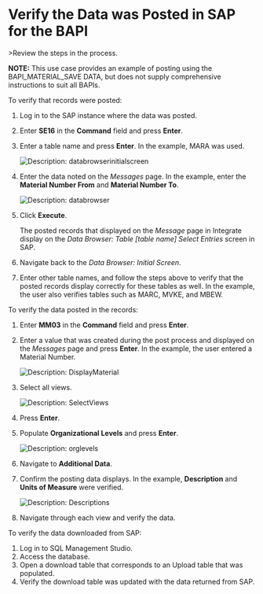 # Verify the Data was Posted in SAP for the BAPI

<span id="Post Data using a BAPI Steps" class="popUpLink">\>Review the
steps in the process. </span>

**NOTE:** This use case provides an example of posting using the
BAPI\_MATERIAL\_SAVE DATA, but does not supply comprehensive
instructions to suit all BAPIs.

To verify that records were posted:

1.  Log in to the SAP instance where the data was posted.

2.  Enter <span style="font-weight: bold;">SE16</span> in the
    <span style="font-weight: bold;">Command</span> field and press
    <span style="font-weight: bold;">Enter</span>.

3.  Enter a table name and press
    <span style="font-weight: bold;">Enter</span>. In the example, MARA
    was used.
    
    ![Description:
    databrowserinitialscreen](../../../Resources/Images/image001.png)

4.  Enter the data noted on the *Messages* page. In the example, enter
    the **Material Number From** and **Material Number To**.
    
    ![Description: databrowser](../../../Resources/Images/image002.png)

5.  Click **Execute**.
    
    The posted records that displayed on the *Message* page in Integrate
    display on the *Data Browser: Table \[table name\] Select Entries*
    screen in SAP.

6.  Navigate back to the <span style="font-style: italic;">Data Browser:
    Initial Screen</span>.

7.  Enter other table names, and follow the steps above to verify that
    the posted records display correctly for these tables as well. In
    the example, the user also verifies tables such as MARC, MVKE, and
    MBEW.

To verify the data posted in the records:

1.  Enter **MM03** in the **Command** field and press
    <span style="font-weight: bold;">Enter</span>.

2.  Enter a value that was created during the post process and displayed
    on the *Messages* page and press
    <span style="font-weight: bold;">Enter</span>. In the example, the
    user entered a Material Number.
    
    ![Description:
    DisplayMaterial](../../../Resources/Images/image004.png)

3.  Select all views.
    
    ![Description: SelectViews](../../../Resources/Images/image005.png)

4.  Press <span style="font-weight: bold;">Enter</span>.

5.  Populate **Organizational Levels** and press
    <span style="font-weight: bold;">Enter</span>.
    
    ![Description: orglevels](../../../Resources/Images/image006.png)

6.  Navigate to <span style="font-weight: bold;">Additional Data</span>.

7.  Confirm the posting data displays. In the example, **Description**
    and **Units of Measure** were verified.
    
    ![Description: Descriptions](../../../Resources/Images/image007.png)

8.  Navigate through each view and verify the data.

To verify the data downloaded from SAP:

1.  Log in to SQL Management Studio.
2.  Access the database.
3.  Open a download table that corresponds to an Upload table that was
    populated.
4.  Verify the download table was updated with the data returned from
    SAP.
